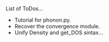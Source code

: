 List of ToDos...

- Tutorial for phonon.py.
- Recover the convergence module.
- Unify Density and get_DOS sintax...
